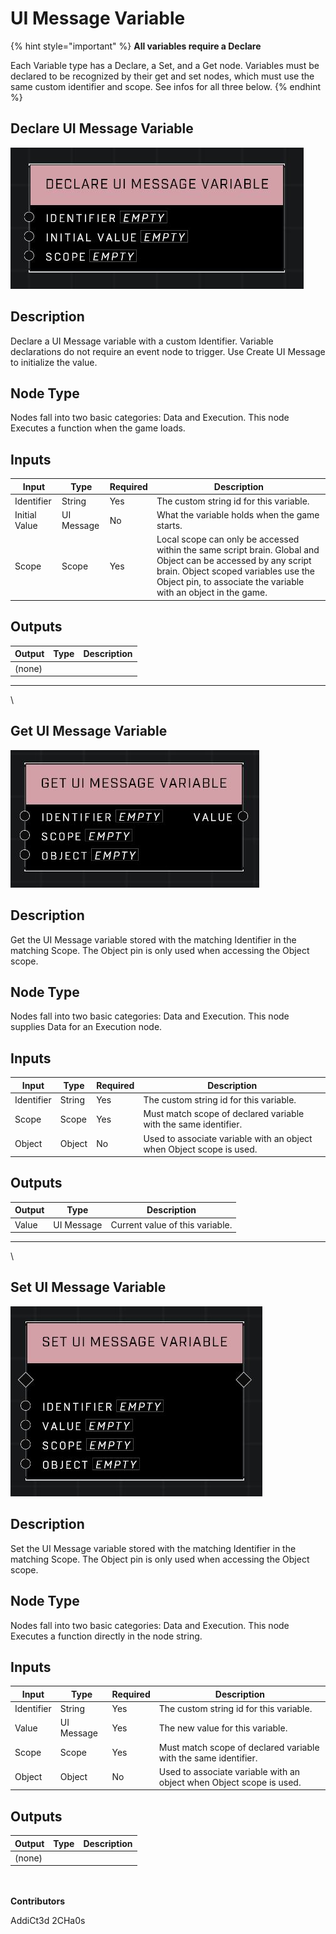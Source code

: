 # UI Message Variable

{% hint style="important" %}
**All variables require a Declare**

Each Variable type has a Declare, a Set, and a Get node. Variables must be declared to be recognized by their get and set nodes, which must use the same custom identifier and scope. See infos for all three below.
{% endhint %}

## Declare UI Message Variable

![](../../../.gitbook/assets/declare-ui-message-variable.JPG)

## Description

Declare a UI Message variable with a custom Identifier. Variable declarations do not require an event node to trigger. Use Create UI Message to initialize the value.

## Node Type

Nodes fall into two basic categories: Data and Execution. This node Executes a function when the game loads.

## Inputs

| Input         | Type       | Required | Description                                                                                                                                                                                                             |
| ------------- | ---------- | -------- | ----------------------------------------------------------------------------------------------------------------------------------------------------------------------------------------------------------------------- |
| Identifier    | String     | Yes      | The custom string id for this variable.                                                                                                                                                                                 |
| Initial Value | UI Message | No       | What the variable holds when the game starts.                                                                                                                                                                           |
| Scope         | Scope      | Yes      | Local scope can only be accessed within the same script brain. Global and Object can be accessed by any script brain. Object scoped variables use the Object pin, to associate the variable with an object in the game. |

## Outputs

| Output | Type | Description |
| ------ | ---- | ----------- |
| (none) |      |             |

***

\


## Get UI Message Variable

![](../../../.gitbook/assets/get-ui-message-variable.JPG)

## Description

Get the UI Message variable stored with the matching Identifier in the matching Scope. The Object pin is only used when accessing the Object scope.

## Node Type

Nodes fall into two basic categories: Data and Execution. This node supplies Data for an Execution node.

## Inputs

| Input      | Type   | Required | Description                                                          |
| ---------- | ------ | -------- | -------------------------------------------------------------------- |
| Identifier | String | Yes      | The custom string id for this variable.                              |
| Scope      | Scope  | Yes      | Must match scope of declared variable with the same identifier.      |
| Object     | Object | No       | Used to associate variable with an object when Object scope is used. |

## Outputs

| Output | Type       | Description                     |
| ------ | ---------- | ------------------------------- |
| Value  | UI Message | Current value of this variable. |

***

\


## Set UI Message Variable

![](../../../.gitbook/assets/set-ui-message-variable.JPG)

## Description

Set the UI Message variable stored with the matching Identifier in the matching Scope. The Object pin is only used when accessing the Object scope.

## Node Type

Nodes fall into two basic categories: Data and Execution. This node Executes a function directly in the node string.

## Inputs

| Input      | Type       | Required | Description                                                          |
| ---------- | ---------- | -------- | -------------------------------------------------------------------- |
| Identifier | String     | Yes      | The custom string id for this variable.                              |
| Value      | UI Message | Yes      | The new value for this variable.                                     |
| Scope      | Scope      | Yes      | Must match scope of declared variable with the same identifier.      |
| Object     | Object     | No       | Used to associate variable with an object when Object scope is used. |

## Outputs

| Output | Type | Description |
| ------ | ---- | ----------- |
| (none) |      |             |

\
\
**Contributors**

AddiCt3d 2CHa0s

